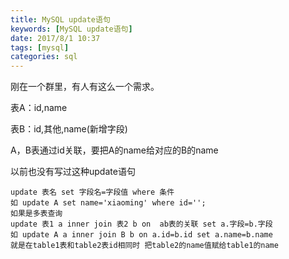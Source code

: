 ```yaml
---
title: MySQL update语句
keywords: [MySQL update语句]
date: 2017/8/1 10:37
tags: [mysql]
categories: sql
---
```

刚在一个群里，有人有这么一个需求。

表A：id,name

表B：id,其他,name(新增字段)

A，B表通过id关联，要把A的name给对应的B的name

以前也没有写过这种update语句
```
update 表名 set 字段名=字段值 where 条件
如 update A set name='xiaoming' where id='';
如果是多表查询
update 表1 a inner join 表2 b on  ab表的关联 set a.字段=b.字段
如 update A a inner join B b on a.id=b.id set a.name=b.name
就是在table1表和table2表id相同时 把table2的name值赋给table1的name
```